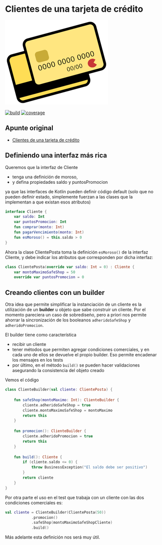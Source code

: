 
# Clientes de una tarjeta de crédito

![credit card](./images/creditCardSmall.png)

[![build](https://github.com/uqbar-project/eg-tarjeta-credito-kotlin/actions/workflows/build.yml/badge.svg?branch=01-builder)](https://github.com/uqbar-project/eg-tarjeta-credito-kotlin/actions/workflows/build.yml) [![coverage](https://codecov.io/gh/uqbar-project/eg-tarjeta-credito-kotlin/branch/01-builder/graph/badge.svg)](https://codecov.io/gh/uqbar-project/eg-tarjeta-credito-kotlin/branch/01-builder/graph/badge.svg)

## Apunte original

- [Clientes de una tarjeta de crédito](https://docs.google.com/document/d/1Ijz8Pe-ci6bYwbxIn-VZDV1QcijDy2JuAUQtohNX0oA/edit#heading=h.30j0zll)

## Definiendo una interfaz más rica

Queremos que la interfaz de Cliente

- tenga una definición de moroso, 
- y defina propiedades saldo y puntosPromocion

ya que las interfaces de Kotlin pueden definir código default (solo que no pueden definir estado, simplemente fuerzan a las clases que la implementan a que existan esos atributos)

```kt
interface Cliente {
    var saldo: Int
    var puntosPromocion: Int
    fun comprar(monto: Int)
    fun pagarVencimiento(monto: Int)
    fun esMoroso() = this.saldo > 0
}
```

Ahora la clase ClientePosta toma la definición `esMoroso()` de la interfaz Cliente, y debe indicar los atributos que corresponden por dicha interfaz:

```kt
class ClientePosta(override var saldo: Int = 0) : Cliente {
    var montoMaximoSafeShop = 50
    override var puntosPromocion = 0
```

## Creando clientes con un builder

Otra idea que permite simplificar la instanciación de un cliente es la utilización de un **builder** u objeto que sabe construir un cliente. Por el momento pareciera un caso de sobrediseǹo, pero a priori nos permite ahorrar la sincronización de los booleanos `adheridoSafeShop` y `adheridoPromocion`.

El builder tiene como característica

- recibir un cliente
- tener métodos que permiten agregar condiciones comerciales, y en cada uno de ellos se devuelve el propio builder. Eso permite encadenar los mensajes en los tests
- por último, en el método `build()` se pueden hacer validaciones asegurando la consistencia del objeto creado

Vemos el código

```kt
class ClienteBuilder(val cliente: ClientePosta) {

    fun safeShop(montoMaximo: Int): ClienteBuilder {
        cliente.adheridoSafeShop = true
        cliente.montoMaximoSafeShop = montoMaximo
        return this
    }

    fun promocion(): ClienteBuilder {
        cliente.adheridoPromocion = true
        return this
    }

    fun build(): Cliente {
        if (cliente.saldo <= 0) {
            throw BusinessException("El saldo debe ser positivo")
        }
        return cliente
    }
}
```

Por otra parte el uso en el test que trabaja con un cliente con las dos condiciones comerciales es:

```kt
val cliente = ClienteBuilder(ClientePosta(50))
            .promocion()
            .safeShop(montoMaximoSafeShopCliente)
            .build()
```

Más adelante esta definición nos será muy útil.
